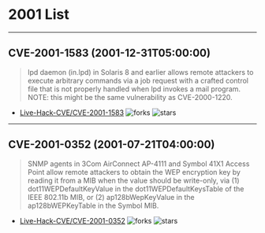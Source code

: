 # 2001 List

---
## CVE-2001-1583 (2001-12-31T05:00:00)
> lpd daemon (in.lpd) in Solaris 8 and earlier allows remote attackers to execute arbitrary commands via a job request with a crafted control file that is not properly handled when lpd invokes a mail program. NOTE: this might be the same vulnerability as CVE-2000-1220.
- [Live-Hack-CVE/CVE-2001-1583](https://github.com/Live-Hack-CVE/CVE-2001-1583)	<img alt="forks" src="https://img.shields.io/github/forks/Live-Hack-CVE/CVE-2001-1583">	<img alt="stars" src="https://img.shields.io/github/stars/Live-Hack-CVE/CVE-2001-1583">

---
## CVE-2001-0352 (2001-07-21T04:00:00)
> SNMP agents in 3Com AirConnect AP-4111 and Symbol 41X1 Access Point allow remote attackers to obtain the WEP encryption key by reading it from a MIB when the value should be write-only, via (1) dot11WEPDefaultKeyValue in the dot11WEPDefaultKeysTable of the IEEE 802.11b MIB, or (2) ap128bWepKeyValue in the ap128bWEPKeyTable in the Symbol MIB.
- [Live-Hack-CVE/CVE-2001-0352](https://github.com/Live-Hack-CVE/CVE-2001-0352)	<img alt="forks" src="https://img.shields.io/github/forks/Live-Hack-CVE/CVE-2001-0352">	<img alt="stars" src="https://img.shields.io/github/stars/Live-Hack-CVE/CVE-2001-0352">
